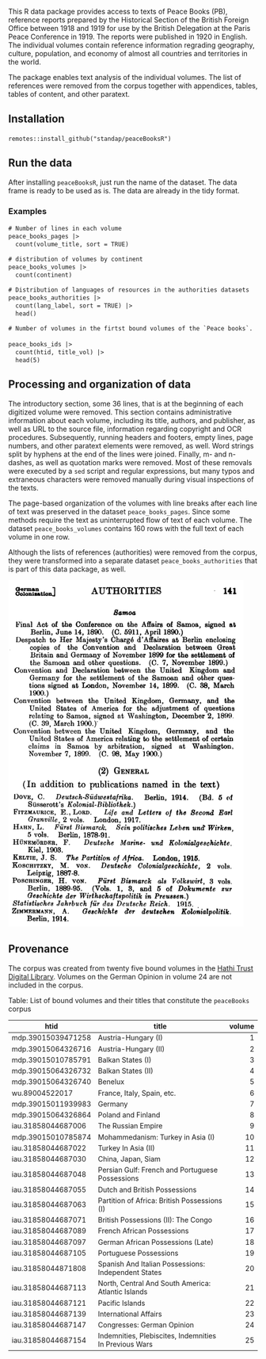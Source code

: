 This R data package provides access to texts of Peace Books (PB), reference reports 
prepared by the Historical Section of the British Foreign Office between 1918 and 1919
for use by the British Delegation at the Paris Peace Conference in 1919. 
The reports were published in 1920 in English. The individual volumes contain 
reference information regrading geography, culture, population, and economy of 
almost all countries and territories in the world. 

The package enables text analysis of the individual volumes. The list of references 
were removed from the corpus together with appendices, tables, 
tables of content, and other paratext.

## Installation
`remotes::install_github("standap/peaceBooksR")`

## Run the data
After installing `peaceBooksR`, just run the name of the dataset. The data frame is ready to be used as is. The data are already in the tidy format.

### Examples
```   
# Number of lines in each volume  
peace_books_pages |> 
  count(volume_title, sort = TRUE)
```

```
# distribution of volumes by continent 
peace_books_volumes |> 
  count(continent)
```

```
# Distribution of languages of resources in the authorities datasets
peace_books_authorities |> 
  count(lang_label, sort = TRUE) |> 
  head()
```

```
# Number of volumes in the firtst bound volumes of the `Peace books`.

peace_books_ids |> 
  count(htid, title_vol) |> 
  head(5)
```


## Processing and organization of data
The introductory section, some 36 lines, that is at the beginning of each digitized volume were removed. This section contains administrative information about each volume, including its title, authors, and publisher, as well as URL to the source file, information regarding copyright and OCR procedures. Subsequently, running headers and footers, empty lines, page numbers, and other paratext elements were removed, as well. Word strings split by hyphens at the end of the lines were joined. Finally,  m- and n-dashes, as well as quotation marks were removed.  Most of these removals were executed by a `sed` script and regular expressions, but many typos and extraneous characters were removed manually during visual inspections of the texts. 

The page-based organization of the volumes with line breaks after each line of text was preserved in the dataset `peace_books_pages`. Since some methods require the text as uninterrupted flow of text of each volume. The dataset `peace_books_volumes` contains 160 rows  with the full text of each volume in one row.

Although the lists of references (authorities) were removed from the corpus, they were transformed into a separate dataset `peace_books_authorities` that is part of this data package, as well.
  
<img src="./R/img/samoa_authorities.png" title = "An example of the page from the 'Authorities' section of the Samoa volume" alt = "A page from the Authorities section of the volume on Samoa." height = "700px" />

## Provenance
The corpus was created from twenty five bound volumes in the [Hathi Trust Digital Library](https://www.hathitrust.org/). 
Volumes on the German Opinion in volume 24 are not included in the corpus. 

Table: List of bound volumes and their titles that constitute the `peaceBooks` corpus

| htid               | title                                                       | volume |
|--------------------|-------------------------------------------------------------|-------:|
| mdp.39015039471258 | Austria-Hungary (I)                                         |      1 |
| mdp.39015064326716 | Austria-Hungary (II)                                        |      2 |
| mdp.39015010785791 | Balkan States (I)                                           |      3 |
| mdp.39015064326732 | Balkan States (II)                                          |      4 |
| mdp.39015064326740 | Benelux                                                     |      5 |
| wu.89004522017     | France, Italy, Spain, etc.                                  |      6 |
| mdp.39015011939983 | Germany                                                     |      7 |
| mdp.39015064326864 | Poland and Finland                                          |      8 |
| iau.31858044687006 | The Russian Empire                                          |      9 |
| mdp.39015010785874 | Mohammedanism: Turkey in Asia (I)                           |     10 |
| iau.31858044687022 | Turkey In Asia (II)                                         |     11 |
| iau.31858044687030 | China, Japan, Siam                                          |     12 |
| iau.31858044687048 | Persian Gulf: French and Portuguese Possessions             |     13 |
| iau.31858044687055 | Dutch and British Possessions                               |     14 |
| iau.31858044687063 | Partition of Africa: British Possessions (I)                |     15 |
| iau.31858044687071 | British Possessions (II): The Congo                         |     16 |
| iau.31858044687089 | French African Possessions                                  |     17 |
| iau.31858044687097 | German African Possessions (Late)                           |     18 |
| iau.31858044687105 | Portuguese Possessions                                      |     19 |
| iau.31858044871808 | Spanish And Italian Possessions: Independent States         |     20 |
| iau.31858044687113 | North, Central And South America: Atlantic Islands          |     21 |
| iau.31858044687121 | Pacific Islands                                             |     22 |
| iau.31858044687139 | International Affairs                                       |     23 |
| iau.31858044687147 | Congresses: German Opinion                                  |     24 |
| iau.31858044687154 | Indemnities, Plebiscites, Indemnities In Previous Wars      |     25 |
